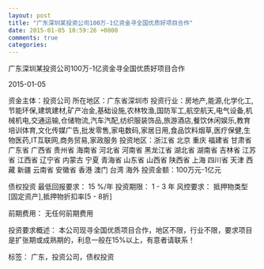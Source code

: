 ```yaml
---
layout: post
title: "广东深圳某投资公司100万-1亿资金寻全国优质好项目合作"
date: 2015-01-05 10:59:26 +0800
comments: true
categories: 
---
```

广东深圳某投资公司100万-1亿资金寻全国优质好项目合作



2015-01-05

资金主体：投资公司
所在地区：广东省深圳市
投资行业：房地产,能源,化学化工,节能环保,建筑建材,矿产冶金,基础设施,农林牧渔,国防军工,航空航天,电气设备,机械机电,交通运输,仓储物流,汽车汽配,纺织服装饰品,旅游酒店,餐饮休闲娱乐,教育培训体育,文化传媒广告,批发零售,家电数码,家居日用,食品饮料烟草,医疗保健,生物医药,IT互联网,商务贸易,家政服务
投资地区：浙江省 北京 重庆 福建省 甘肃省 广东省 广西省 贵州省 海南省 河北省 河南省 黑龙江省 湖北省 湖南省 吉林省 江苏省 江西省 辽宁省 内蒙古 宁夏 青海省 山东省 山西省 陕西省 上海 四川省 天津 西藏 新疆 云南省 安徽省 香港 澳门 台湾 海外
投资金额：100万元-1亿元

债权投资
最低回报要求：
                            15 %/年
                                                                                投资期限：
                            1 - 3 年
                                                                                                                                        风控要求：
                            抵押物类型[固定资产],抵押物折扣率[5 - 8折]

前期费用：
无任何前期费用

投资要求概述：
本公司现寻全国优质项目合作，地区不限，行业不限，要求项目是扩张期或成熟期的，利息一般在15%以上，有意者请联系！

标签：
广东，投资公司，债权投资

